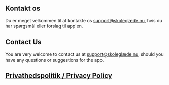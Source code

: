 ## Kontakt os

Du er meget velkommen til at kontakte os [support@skoleglæde.nu](mailto:support@skoleglæde.nu), hvis du har spørgsmål eller forslag til app'en.

## Contact Us

You are very welcome to contact us at [support@skoleglæde.nu](mailto:support@skoleglæde.nu), should you have any questions or suggestions for the app.

## [Privathedspolitik / Privacy Policy](./privacy-policy)